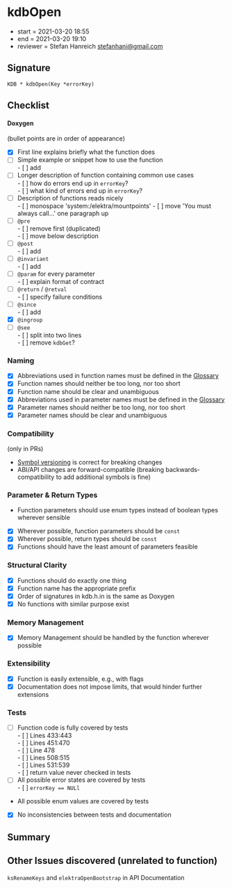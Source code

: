 # kdbOpen

- start = 2021-03-20 18:55
- end = 2021-03-20 19:10
- reviewer = Stefan Hanreich <stefanhani@gmail.com>

## Signature

`KDB * kdbOpen(Key *errorKey)`

## Checklist

#### Doxygen

(bullet points are in order of appearance)

- [x] First line explains briefly what the function does
- [ ] Simple example or snippet how to use the function  
       - [ ] add
- [ ] Longer description of function containing common use cases  
       - [ ] how do errors end up in `errorKey`?  
       - [ ] what kind of errors end up in `errorKey`?
- [ ] Description of functions reads nicely  
       - [ ] monospace 'system:/elektra/mountpoints'
       - [ ] move 'You must always call...' one paragraph up
- [ ] `@pre`  
       - [ ] remove first (duplicated)  
       - [ ] move below description
- [ ] `@post`  
       - [ ] add
- [ ] `@invariant`  
       - [ ] add
- [ ] `@param` for every parameter  
       - [ ] explain format of contract
- [ ] `@return` / `@retval`  
       - [ ] specify failure conditions
- [ ] `@since`  
       - [ ] add
- [x] `@ingroup`
- [ ] `@see`  
       - [ ] split into two lines  
       - [ ] remove `kdbGet`?

### Naming

- [x] Abbreviations used in function names must be defined in the
      [Glossary](/doc/help/elektra-glossary.md)
- [x] Function names should neither be too long, nor too short
- [x] Function name should be clear and unambiguous
- [x] Abbreviations used in parameter names must be defined in the
      [Glossary](/doc/help/elektra-glossary.md)
- [x] Parameter names should neither be too long, nor too short
- [x] Parameter names should be clear and unambiguous

### Compatibility

(only in PRs)

- [Symbol versioning](/doc/dev/symbol-versioning.md)
  is correct for breaking changes
- ABI/API changes are forward-compatible (breaking backwards-compatibility
  to add additional symbols is fine)

### Parameter & Return Types

- Function parameters should use enum types instead of boolean types
  wherever sensible
- [x] Wherever possible, function parameters should be `const`
- [x] Wherever possible, return types should be `const`
- [x] Functions should have the least amount of parameters feasible

### Structural Clarity

- [x] Functions should do exactly one thing
- [x] Function name has the appropriate prefix
- [x] Order of signatures in kdb.h.in is the same as Doxygen
- [x] No functions with similar purpose exist

### Memory Management

- [x] Memory Management should be handled by the function wherever possible

### Extensibility

- [x] Function is easily extensible, e.g., with flags
- [x] Documentation does not impose limits, that would hinder further extensions

### Tests

- [ ] Function code is fully covered by tests  
       - [ ] Lines 433:443  
       - [ ] Lines 451:470  
       - [ ] Line 478  
       - [ ] Lines 508:515  
       - [ ] Lines 531:539  
       - [ ] return value never checked in tests
- [ ] All possible error states are covered by tests  
       - [ ] `errorKey == NULl`
- All possible enum values are covered by tests
- [x] No inconsistencies between tests and documentation

## Summary

## Other Issues discovered (unrelated to function)

`ksRenameKeys` and `elektraOpenBootstrap` in API Documentation
